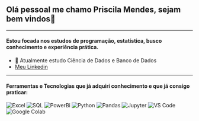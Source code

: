## Olá pessoal me chamo Priscila Mendes, sejam bem vindos👋

---


#### Estou focada nos estudos de programação, estatística, busco conhecimento e experiência prática.

- 🔭 Atualmente estudo Ciência de Dados e Banco de Dados
- [Meu Linkedin](https://www.linkedin.com/in/priscila-mendes-sp/)
  
---

#### Ferramentas e Tecnologias que já adquiri conhecimento e que já consigo praticar:

![Excel]()
![SQL](https://camo.githubusercontent.com/ab5e4c05a15ea523a4a9cae856fe2469e0f4b3eb5ce32f69ef21db9a6c5e2968/68747470733a2f2f696d672e736869656c64732e696f2f62616467652f2d53514c2d3030303030303f7374796c653d666c61742d737175617265266c6f676f3d6461746162617365266c6f676f436f6c6f723d7768697465)
![PowerBi](https://camo.githubusercontent.com/3dbe449e0105eec97b1800096e748fb8faefcc5e1359a84c1e0da5d02cc834a1/68747470733a2f2f696d672e736869656c64732e696f2f62616467652f2d506f7765725f42492d4632433831313f7374796c653d666c61742d737175617265266c6f676f3d506f7765722d4249266c6f676f436f6c6f723d626c61636b)
![Python](https://camo.githubusercontent.com/9f972c411f5d5bafda0c2c871a401119894c9df481fdf4c052656e761ead08b3/68747470733a2f2f696d672e736869656c64732e696f2f62616467652f2d507974686f6e2d3337373641423f7374796c653d666c61742d737175617265266c6f676f3d507974686f6e266c6f676f436f6c6f723d7768697465)
![Pandas](https://camo.githubusercontent.com/a3f5cd1fc998b736e0bf46112e53d293504d3fe4d33153ff5d896e9f84f74771/68747470733a2f2f696d672e736869656c64732e696f2f62616467652f2d50616e6461732d3135303435383f7374796c653d666c61742d737175617265266c6f676f3d70616e646173266c6f676f436f6c6f723d7768697465)
![Jupyter](https://camo.githubusercontent.com/324d5658d4c24c3f548807347f093cbcdb008d7381aba273aeea6d6bc0278844/68747470733a2f2f696d672e736869656c64732e696f2f62616467652f2d4a7570797465722d4633373632363f7374796c653d666c61742d737175617265266c6f676f3d4a757079746572266c6f676f436f6c6f723d7768697465)
![VS Code](https://camo.githubusercontent.com/25d03e08705e6e1bfb5e5a1c3af97cb8517956c33265bc1cbc049e8d697fdb2c/68747470733a2f2f696d672e736869656c64732e696f2f62616467652f2d56535f436f64652d3030374143433f7374796c653d666c61742d737175617265266c6f676f3d76697375616c2d73747564696f2d636f6465)
![Google Colab](https://camo.githubusercontent.com/c994e83821454a16de2d01cb929a26b463e7299a8e01b18def8c7afcaa2c2517/68747470733a2f2f696d672e736869656c64732e696f2f62616467652f2d476f6f676c655f436f6c61622d4639414230303f7374796c653d666c61742d737175617265266c6f676f3d676f6f676c652d636f6c6162266c6f676f436f6c6f723d7768697465)





